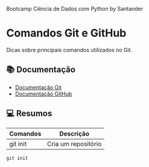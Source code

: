 
Bootcamp Ciência de Dados com Python by Santander

# Comandos Git e GitHub

Dicas sobre principais comandos utilizados no Git.

## 📚 Documentação
 
 - [Documentação Git](https://git-scm.com/doc)
 - [Documentação GitHub](https://docs.github.com/)


## 💻 Resumos

| Comandos | Descrição |
|-------|---------|
| git init | Cria um repositório


````
git init
````